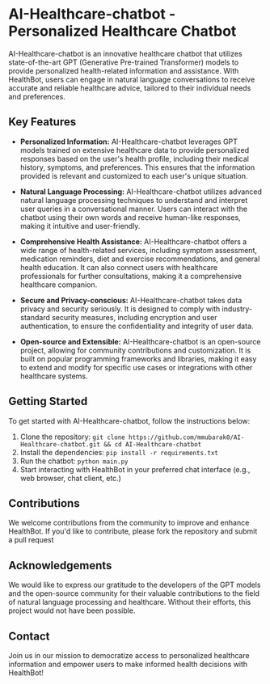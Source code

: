 # AI-Healthcare-chatbot - Personalized Healthcare Chatbot

AI-Healthcare-chatbot is an innovative healthcare chatbot that utilizes state-of-the-art GPT (Generative Pre-trained Transformer) models to provide personalized health-related information and assistance. With HealthBot, users can engage in natural language conversations to receive accurate and reliable healthcare advice, tailored to their individual needs and preferences.

## Key Features

- **Personalized Information:** AI-Healthcare-chatbot leverages GPT models trained on extensive healthcare data to provide personalized responses based on the user's health profile, including their medical history, symptoms, and preferences. This ensures that the information provided is relevant and customized to each user's unique situation.

- **Natural Language Processing:** AI-Healthcare-chatbot utilizes advanced natural language processing techniques to understand and interpret user queries in a conversational manner. Users can interact with the chatbot using their own words and receive human-like responses, making it intuitive and user-friendly.

- **Comprehensive Health Assistance:** AI-Healthcare-chatbot offers a wide range of health-related services, including symptom assessment, medication reminders, diet and exercise recommendations, and general health education. It can also connect users with healthcare professionals for further consultations, making it a comprehensive healthcare companion.

- **Secure and Privacy-conscious:** AI-Healthcare-chatbot takes data privacy and security seriously. It is designed to comply with industry-standard security measures, including encryption and user authentication, to ensure the confidentiality and integrity of user data.

- **Open-source and Extensible:** AI-Healthcare-chatbot is an open-source project, allowing for community contributions and customization. It is built on popular programming frameworks and libraries, making it easy to extend and modify for specific use cases or integrations with other healthcare systems.

## Getting Started

To get started with AI-Healthcare-chatbot, follow the instructions below:

1. Clone the repository: `git clone https://github.com/mmubarak0/AI-Healthcare-chatbot.git && cd AI-Healthcare-chatbot`
2. Install the dependencies: `pip install -r requirements.txt`
3. Run the chatbot: `python main.py`
4. Start interacting with HealthBot in your preferred chat interface (e.g., web browser, chat client, etc.)

## Contributions

We welcome contributions from the community to improve and enhance HealthBot. If you'd like to contribute, please fork the repository and submit a pull request

## Acknowledgements

We would like to express our gratitude to the developers of the GPT models and the open-source community for their valuable contributions to the field of natural language processing and healthcare. Without their efforts, this project would not have been possible.

## Contact



Join us in our mission to democratize access to personalized healthcare information and empower users to make informed health decisions with HealthBot!
